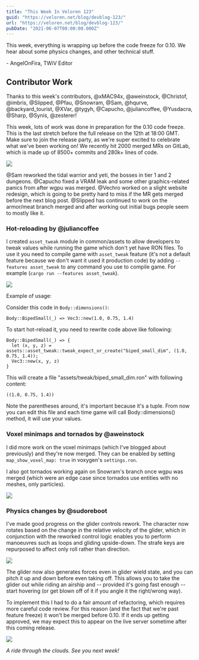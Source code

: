 ```yaml
---
title: "This Week In Veloren 123"
guid: "https://veloren.net/blog/devblog-123/"
url: "https://veloren.net/blog/devblog-123/"
pubDate: "2021-06-07T00:00:00.000Z"
---
```


This week, everything is wrapping up before the code freeze for 0.10. We hear about some physics changes, and other technical stuff.

\- AngelOnFira, TWiV Editor

## Contributor Work

Thanks to this week's contributors, @xMAC94x, @aweinstock, @Christof, @imbris, @Slipped, @Pfau, @Snowram, @Sam, @hqurve, @backyard_tourist, @XVar, @tygyh, @Capucho, @juliancoffee, @Yusdacra, @Sharp, @Synis, @zesterer!

This week, lots of work was done in preparation for the 0.10 code freeze. This is the last stretch before the full release on the 12th at 18:00 GMT. Make sure to join the release party, as we're super excited to celebrate what we've been working on! We recently hit 2000 merged MRs on GitLab, which is made up of 8500+ commits and 280k+ lines of code.

![](https://s3.eu-central-2.wasabisys.com/veloren-blog/cdn/634860358623821835/850398219125129256/meandering_orc.png)

@Sam reworked the tidal warrior and yeti, the bosses in tier 1 and 2 dungeons. @Capucho fixed a VRAM leak and some other graphics-related panics from after wgpu was merged. @Vechro worked on a slight website redesign, which is going to be pretty hard to miss if the MR gets merged before the next blog post. @Slipped has continued to work on the armor/meat branch merged and after working out initial bugs people seem to mostly like it.

### Hot-reloading by @juliancoffee

I created `asset_tweak` module in common/assets to allow developers to tweak values while running the game which don't yet have RON files. To use it you need to compile game with `asset_tweak` feature (it's not a default feature because we don't want it used it production code) by adding `--features asset_tweak` to any command you use to compile game. For example (`cargo run --features asset_tweak`).

![](https://s3.eu-central-2.wasabisys.com/veloren-blog/cdn/634860358623821835/850772978295635978/how_it_began.png)

Example of usage:

Consider this code in `Body::dimensions()`:

`Body::BipedSmall(_) => Vec3::new(1.0, 0.75, 1.4)`

To start hot-reload it, you need to rewrite code above like following:

    Body::BipedSmall(_) => {
      let (x, y, z) = assets::asset_tweak::tweak_expect_or_create("biped_small_dim", (1.0, 0.75, 1.4));
      Vec3::new(x, y, z)
    }

This will create a file "assets/tweak/biped_small_dim.ron" with following content:

`((1.0, 0.75, 1.4))`

Note the parentheses around, it's important because it's a tuple. From now you can edit this file and each time game will call Body::dimensions() method, it will use your values.

### Voxel minimaps and tornados by @aweinstock

I did more work on the voxel minimaps (which I've blogged about previously) and they're now merged. They can be enabled by setting `map_show_voxel_map: true` in voxygen's `settings.ron`.

I also got tornados working again on Snowram's branch once wgpu was merged (which were an edge case since tornados use entities with no meshes, only particles).

![](https://s3.eu-central-2.wasabisys.com/veloren-blog/cdn/634860358623821835/850790359726555187/screenshot_1615734427437.png)

### Physics changes by @sudoreboot

I've made good progress on the glider controls rework. The character now rotates based on the change in the relative velocity of the glider, which in conjunction with the reworked control logic enables you to perform manoeuvres such as loops and gliding upside-down. The strafe keys are repurposed to affect only roll rather than direction.

![](https://s3.eu-central-2.wasabisys.com/veloren-blog/cdn/634860358623821835/851569772167692298/unknown.png)

The glider now also generates forces even in glider wield state, and you can pitch it up and down before even taking off. This allows you to take the glider out while riding an airship and -- provided it's going fast enough -- start hovering (or get blown off of it if you angle it the right/wrong way).

To implement this I had to do a fair amount of refactoring, which requires more careful code review. For this reason (and the fact that we're past feature freeze) it won't be merged before 0.10. If it ends up getting approved, we may expect this to appear on the live server sometime after this coming release.

![](https://s3.eu-central-2.wasabisys.com/veloren-blog/cdn/634860358623821835/851898771033161808/unknown.png)

_A ride through the clouds. See you next week!_
